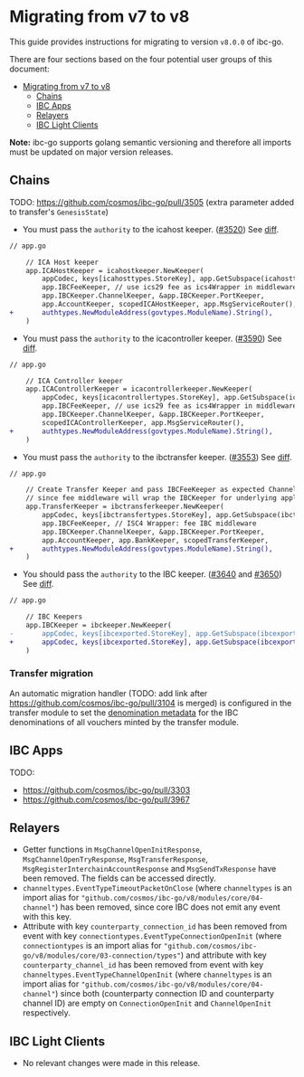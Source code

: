 # Migrating from v7 to v8

This guide provides instructions for migrating to version `v8.0.0` of ibc-go.

There are four sections based on the four potential user groups of this document:

- [Migrating from v7 to v8](#migrating-from-v7-to-v8)
	- [Chains](#chains)
	- [IBC Apps](#ibc-apps)
	- [Relayers](#relayers)
	- [IBC Light Clients](#ibc-light-clients)

**Note:** ibc-go supports golang semantic versioning and therefore all imports must be updated on major version releases.

## Chains

TODO: https://github.com/cosmos/ibc-go/pull/3505 (extra parameter added to transfer's `GenesisState`)

- You must pass the `authority` to the icahost keeper. ([#3520](https://github.com/cosmos/ibc-go/pull/3520)) See [diff](https://github.com/cosmos/ibc-go/pull/3520/files#diff-d18972debee5e64f16e40807b2ae112ddbe609504a93ea5e1c80a5d489c3a08a).

```diff
// app.go

	// ICA Host keeper
	app.ICAHostKeeper = icahostkeeper.NewKeeper(
		appCodec, keys[icahosttypes.StoreKey], app.GetSubspace(icahosttypes.SubModuleName),
		app.IBCFeeKeeper, // use ics29 fee as ics4Wrapper in middleware stack
		app.IBCKeeper.ChannelKeeper, &app.IBCKeeper.PortKeeper,
		app.AccountKeeper, scopedICAHostKeeper, app.MsgServiceRouter(),
+		authtypes.NewModuleAddress(govtypes.ModuleName).String(),
	)
```

- You must pass the `authority` to the icacontroller keeper. ([#3590](https://github.com/cosmos/ibc-go/pull/3590)) See [diff](https://github.com/cosmos/ibc-go/pull/3590/files#diff-d18972debee5e64f16e40807b2ae112ddbe609504a93ea5e1c80a5d489c3a08a).

```diff
// app.go

	// ICA Controller keeper
	app.ICAControllerKeeper = icacontrollerkeeper.NewKeeper(
		appCodec, keys[icacontrollertypes.StoreKey], app.GetSubspace(icacontrollertypes.SubModuleName),
		app.IBCFeeKeeper, // use ics29 fee as ics4Wrapper in middleware stack
		app.IBCKeeper.ChannelKeeper, &app.IBCKeeper.PortKeeper,
		scopedICAControllerKeeper, app.MsgServiceRouter(),
+		authtypes.NewModuleAddress(govtypes.ModuleName).String(),
	)
```

- You must pass the `authority` to the ibctransfer keeper. ([#3553](https://github.com/cosmos/ibc-go/pull/3553)) See [diff](https://github.com/cosmos/ibc-go/pull/3553/files#diff-d18972debee5e64f16e40807b2ae112ddbe609504a93ea5e1c80a5d489c3a08a).

```diff
// app.go

	// Create Transfer Keeper and pass IBCFeeKeeper as expected Channel and PortKeeper
	// since fee middleware will wrap the IBCKeeper for underlying application.
	app.TransferKeeper = ibctransferkeeper.NewKeeper(
		appCodec, keys[ibctransfertypes.StoreKey], app.GetSubspace(ibctransfertypes.ModuleName),
		app.IBCFeeKeeper, // ISC4 Wrapper: fee IBC middleware
		app.IBCKeeper.ChannelKeeper, &app.IBCKeeper.PortKeeper,
		app.AccountKeeper, app.BankKeeper, scopedTransferKeeper,
+		authtypes.NewModuleAddress(govtypes.ModuleName).String(),
	)
```

- You should pass the `authority` to the IBC keeper. ([#3640](https://github.com/cosmos/ibc-go/pull/3640) and [#3650](https://github.com/cosmos/ibc-go/pull/3650)) See [diff](https://github.com/cosmos/ibc-go/pull/3640/files#diff-d18972debee5e64f16e40807b2ae112ddbe609504a93ea5e1c80a5d489c3a08a).

```diff
// app.go

	// IBC Keepers
	app.IBCKeeper = ibckeeper.NewKeeper(
-       appCodec, keys[ibcexported.StoreKey], app.GetSubspace(ibcexported.ModuleName), app.StakingKeeper, app.UpgradeKeeper, scopedIBCKeeper,
+		appCodec, keys[ibcexported.StoreKey], app.GetSubspace(ibcexported.ModuleName), app.StakingKeeper, app.UpgradeKeeper, scopedIBCKeeper, authtypes.NewModuleAddress(govtypes.ModuleName).String(),
	)
```

### Transfer migration

An automatic migration handler (TODO: add link after https://github.com/cosmos/ibc-go/pull/3104 is merged) is configured in the transfer module to set the [denomination metadata](https://github.com/cosmos/cosmos-sdk/blob/95178ce036741ae6aa7af131fa9fccf3e13fff7a/proto/cosmos/bank/v1beta1/bank.proto#L96-L125) for the IBC denominations of all vouchers minted by the transfer module.

## IBC Apps

TODO: 
- https://github.com/cosmos/ibc-go/pull/3303
- https://github.com/cosmos/ibc-go/pull/3967

## Relayers

- Getter functions in `MsgChannelOpenInitResponse`, `MsgChannelOpenTryResponse`, `MsgTransferResponse`, `MsgRegisterInterchainAccountResponse` and `MsgSendTxResponse` have been removed. The fields can be accessed directly.
- `channeltypes.EventTypeTimeoutPacketOnClose` (where `channeltypes` is an import alias for `"github.com/cosmos/ibc-go/v8/modules/core/04-channel"`) has been removed, since core IBC does not emit any event with this key.
- Attribute with key `counterparty_connection_id` has been removed from event with key `connectiontypes.EventTypeConnectionOpenInit` (where `connectiontypes` is an import alias for `"github.com/cosmos/ibc-go/v8/modules/core/03-connection/types"`) and attribute with key `counterparty_channel_id` has been removed from event with key `channeltypes.EventTypeChannelOpenInit` (where `channeltypes` is an import alias for `"github.com/cosmos/ibc-go/v8/modules/core/04-channel"`) since both (counterparty connection ID and counterparty channel ID) are empty on `ConnectionOpenInit` and `ChannelOpenInit` respectively. 

## IBC Light Clients

- No relevant changes were made in this release.

